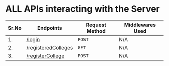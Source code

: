 
# ALL APIs interacting with the Server


| Sr.No | Endpoints | Request Method | Middlewares Used |
| ---- | ---- | ---- | ---- |
| 1. | [/login](APIs/login.md) | `POST` | N/A |
| 2. | [/registeredColleges](APIs/registeredColleges.md) | `GET` | N/A |
| 3. | [/registerCollege](APIs/registerCollege.md) | `POST` | N/A |

